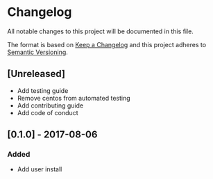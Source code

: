 # Changelog
All notable changes to this project will be documented in this file.

The format is based on [Keep a Changelog](http://keepachangelog.com/en/1.0.0/)
and this project adheres to [Semantic Versioning](http://semver.org/spec/v2.0.0.html).

## [Unreleased]
- Add testing guide
- Remove centos from automated testing
- Add contributing guide
- Add code of conduct

## [0.1.0] - 2017-08-06
### Added
- Add user install
